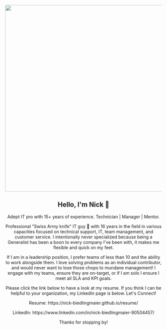 <p align="center">
  <img src="/resume/headshot.png" width="600x600" />
</p>

<h2 align="center">Hello, I'm Nick 👋</h2>

<p align="center">
  Adept IT pro with 15+ years of experience. Technician | Manager | Mentor.
</p>

<p align="center">
  Professional "Swiss Army knife" IT guy 💪 with 16 years in the field in various capacities focused on technical support, IT, team management, and customer service. I intentionally never specialized because being a Generalist has been a boon to every company I've been with, it makes me flexible and quick on my feet.
</p>

<p align="center">
  If I am in a leadership position, I prefer teams of less than 10 and the ability to work alongside them. I love solving problems as an individual contributor, and would never want to lose those chops to mundane management! I engage with my teams, ensure they are on-target, or if I am solo I ensure I meet all SLA and KPI goals.
</p>

<p align="center">
Please click the link below to have a look at my resume. If you think I can be helpful to your organization, my LinkedIn page is below. Let's Connect!

<p align="center">
Resume: https://nick-biedlingmaier.github.io/resume/

<p align="center">
LinkedIn: https://www.linkedin.com/in/nick-biedlingmaier-90504457/

<p align="center">
Thanks for stopping by!
